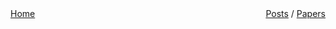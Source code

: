 <div class="header-left"><a href="/index.html">Home</a></div>
<div class="header-right"><a href="/posts.html">Posts</a> / <a href="/papers.html">Papers</a></div>

<style>
  .header-left {
    float: left;
  }
  .header-right {
    float: right;
  }
</style>
